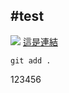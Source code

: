#test
---
![](https://miro.medium.com/v2/resize:fit:1400/1*mtsk3fQ_BRemFidhkel3dA.png)
[這是連結](https://www.google.com/search?sca_esv=94d4f0c429d79829&q=git&udm=2&fbs=ABzOT_AGBMogrnfXHu6GxeqSvos9YNXXoqT4M1zPLW-rz66fPSRRdwy50CW7p6jtW9rkXcDI3tfJ2XRO0menCewemOgx3oB1P8gMEQgxYzD64vMWQfDu-JRy6BDVGZn0q3dpT__XJmHbT3N3B-hfu6Oo8QdMvikk3HW06NOAg2jqdeuy2aAmt9YqjYDV6U0KYfwpjfys0mam&sa=X&ved=2ahUKEwjK2Z_GkMWLAxVAdfUHHWKoD7sQtKgLegQIGhAB&biw=1366&bih=633&dpr=1#vhid=A7RfMdt3r20pnM&vssid=mosaic)<br>
```
git add .
```
123456